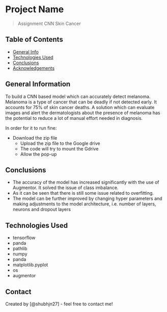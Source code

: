 # Project Name
> Assignment CNN Skin Cancer


## Table of Contents
* [General Info](#general-information)
* [Technologies Used](#technologies-used)
* [Conclusions](#conclusions)
* [Acknowledgements](#acknowledgements)

<!-- You can include any other section that is pertinent to your problem -->

## General Information
To build a CNN based model which can accurately detect melanoma. Melanoma is a type of cancer that can be deadly if not detected early. It accounts for 75% of skin cancer deaths. A solution which can evaluate images and alert the dermatologists about the presence of melanoma has the potential to reduce a lot of manual effort needed in diagnosis.

In order for it to run fine:
* Download the zip file
  * Upload the zip file to the Google drive
  * The code will try to mount the Gdrive
  * Allow the pop-up

<!-- You don't have to answer all the questions - just the ones relevant to your project. -->

## Conclusions
- The accuracy of the model has increased significantly with the use of Augmentor. It solved the issue of class imbalance.
- As it can be seen that there is still some issue related to overfitting.
- The model can be further improved by changing hyper parameters and making adjustments to the model architecture, i.e. number of layers, neurons and dropout layers

<!-- You don't have to answer all the questions - just the ones relevant to your project. -->


## Technologies Used
- tensorflow
- panda
- pathlib
- numpy
- panda
- matplotlib.pyplot
- os
- augmentor

<!-- As the libraries versions keep on changing, it is recommended to mention the version of library used in this project -->



## Contact
Created by [@shubhjn27] - feel free to contact me!


<!-- Optional -->
<!-- ## License -->
<!-- This project is open source and available under the [... License](). -->

<!-- You don't have to include all sections - just the one's relevant to your project -->
